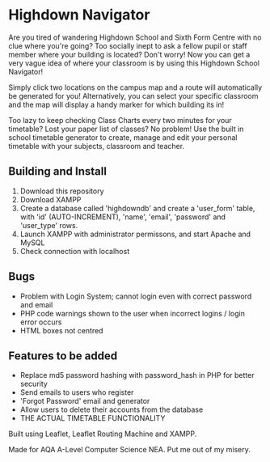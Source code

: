 # Highdown Navigator
Are you tired of wandering Highdown School and Sixth Form Centre with no clue where you're going? Too socially inept to ask a fellow pupil or staff member where your building is located? Don't worry! Now you can get a very vague idea of where your classroom is by using this Highdown School Navigator!

Simply click two locations on the campus map and a route will automatically be generated for you! Alternatively, you can select your specific classroom and the map will display a handy marker for which building its in! 

Too lazy to keep checking Class Charts every two minutes for your timetable? Lost your paper list of classes? No problem! Use the built in school timetable generator to create, manage and edit your personal timetable with your subjects, classroom and teacher.

## Building and Install
1. Download this repository
2. Download XAMPP
3. Create a database called 'highdowndb' and create a 'user_form' table, with 'id' (AUTO-INCREMENT), 'name', 'email', 'password' and 'user_type' rows.
4. Launch XAMPP with administrator permissons, and start Apache and MySQL
5. Check connection with localhost

## Bugs
- Problem with Login System; cannot login even with correct password and email
- PHP code warnings shown to the user when incorrect logins / login error occurs
- HTML boxes not centred

## Features to be added
- Replace md5 password hashing with password_hash in PHP for better security
- Send emails to users who register
- 'Forgot Password' email and generator
- Allow users to delete their accounts from the database
- THE ACTUAL TIMETABLE FUNCTIONALITY

Built using Leaflet, Leaflet Routing Machine and XAMPP.

Made for AQA A-Level Computer Science NEA. Put me out of my misery.
